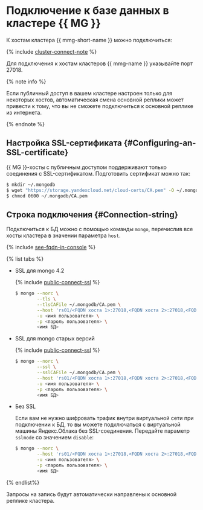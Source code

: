 # Подключение к базе данных в кластере {{ MG }}

К хостам кластера {{ mmg-short-name }} можно подключиться:

{% include [cluster-connect-note](../../_includes/mdb/cluster-connect-note.md) %}

Для подключения к хостам кластеров {{ mmg-name }} указывайте порт 27018.

{% note info %}

Если публичный доступ в вашем кластере настроен только для некоторых хостов, автоматическая смена основной реплики может привести к тому, что вы не сможете подключиться к основной реплике из интернета.

{% endnote %}

## Настройка SSL-сертификата {#Configuring-an-SSL-certificate}

{{ MG }}-хосты с публичным доступом поддерживают только соединения с SSL-сертификатом. Подготовить сертификат можно так:

```bash
$ mkdir ~/.mongodb
$ wget "https://storage.yandexcloud.net/cloud-certs/CA.pem" -O ~/.mongodb/CA.pem
$ chmod 0600 ~/.mongodb/CA.pem
```

## Строка подключения {#Connection-string}

Подключиться к БД можно с помощью команды `mongo`, перечислив все хосты кластера в значении параметра `host`.

{% include [see-fqdn-in-console](../../_includes/mdb/see-fqdn-in-console.md) %}

{% list tabs %}

- SSL для mongo 4.2

  {% include [public-connect-ssl](../../_includes/mdb/public-connect-ssl.md) %}
    
  ```bash
  $ mongo --norc \
          --tls \
          --tlsCAFile ~/.mongodb/CA.pem \
          --host 'rs01/<FQDN хоста 1>:27018,<FQDN хоста 2>:27018,<FQDN хоста N>:27018' \
          -u <имя пользователя> \
          -p <пароль пользователя> \
          <имя БД>
  ```




- SSL для mongo старых версий

  {% include [public-connect-ssl](../../_includes/mdb/public-connect-ssl.md) %}

  ```bash
  $ mongo --norc \
          --ssl \
          --sslCAFile ~/.mongodb/CA.pem \
          --host 'rs01/<FQDN хоста 1>:27018,<FQDN хоста 2>:27018,<FQDN хоста N>:27018' \
          -u <имя пользователя> \
          -p <пароль пользователя> \
          <имя БД>
  ```




- Без SSL

  Если вам не нужно шифровать трафик внутри виртуальной сети при подключении к БД, то вы можете подключаться с виртуальной машины Яндекс.Облака без SSL-соединения. Передайте параметр `sslmode` со значением `disable`:

  ```bash
  $ mongo --norc \
          --host 'rs01/<FQDN хоста 1>:27018,<FQDN хоста 2>:27018,<FQDN хоста N>:27018' \
          -u <имя пользователя> \
          -p <пароль пользователя> \
          <имя БД>
  ```



{% endlist%}

Запросы на запись будут автоматически направлены к основной реплике кластера.
